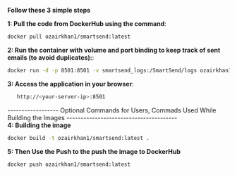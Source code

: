**Follow these 3 simple steps**  

**1: Pull the code from DockerHub using the command**:
```bash
docker pull ozairkhan1/smartsend:latest  
```
**2: Run the container with volume and port binding to keep track of sent emails (to avoid duplicates):**:  
   ```bash
   docker run -d -p 8501:8501 -v smartsend_logs:/SmartSend/logs ozairkhan1/smartsend:latest
   ```
**3: Access the application in your browser**:  
```bash
   http://<your-server-ip>:8501
   ```
        
------------------ Optional Commands for Users, Commads Used While Building the Images ---------------------------------------  
**4: Building the image**  
```bash
docker build -t ozairkhan1/smartsend:latest .
```
**5: Then Use the Push to the push the image to DockerHub**  
```bash
docker push ozairkhan1/smartsend:latest
```
